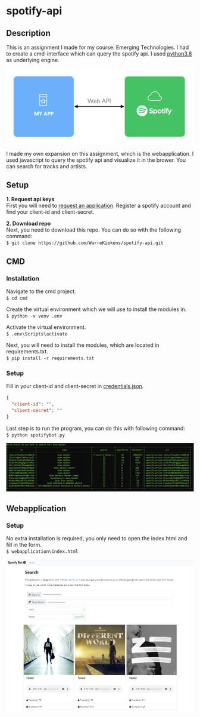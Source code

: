 # spotify-api
## Description
This is an assignment I made for my course: Emerging Technologies. I had to create a cmd-interface which can query the spotify api. I used [python3.8](https://www.python.org/downloads/release/python-380/) as underlying engine. 
  
![](images/overview.png)  
  
I made my own expansion on this assignment, which is the webapplication. I used javascript to query the spotify api and visualize it in the brower. You can search for tracks and artists.

## Setup
**1. Request api keys**  
First you will need to [request an application](https://developer.spotify.com/documentation/general/guides/app-settings/#register-your-app). Register a spotify account and find your client-id and client-secret.

**2. Download repo**  
Next, you need to download this repo. You can do so with the following command:  
`$ git clone https://github.com/WarreKiekens/spotify-api.git`

## CMD
### Installation
Navigate to the cmd project.  
`$ cd cmd`  

Create the virtual environment which we will use to install the modules in.  
`$ python -v venv .env`  

Activate the virtual environment.  
`$ .env\Scripts\activate`  

Next, you will need to install the modules, which are located in requirements.txt.  
`$ pip install -r requirements.txt`  

### Setup  
Fill in your client-id and client-secret in [credentials.json](cmd/credentials.json).  
```json
{  
  "client-id": "",  
  "client-secret": ""  
}  
```  
Last step is to run the program, you can do this with following command:  
`$ python spotifybot.py`  
  
  
![](images/cmd.png)  
  
## Webapplication
### Setup
No extra installation is required, you only need to open the index.html and fill in the form.  
`$ webapplication\index.html`  
  
![](images/app.png)  



